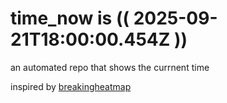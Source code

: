 # time_now is (( 2025-09-21T18:00:00.454Z ))

an automated repo that shows the currnent time

inspired by [breakingheatmap](https://github.com/breakingheatmap/breakingheatmap)